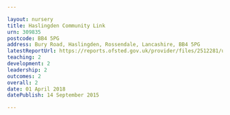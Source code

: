 ```yaml
---

layout: nursery
title: Haslingden Community Link
urn: 309835
postcode: BB4 5PG
address: Bury Road, Haslingden, Rossendale, Lancashire, BB4 5PG
latestReportUrl: https://reports.ofsted.gov.uk/provider/files/2512281/urn/309835.pdf
teaching: 2
development: 2
leadership: 2
outcomes: 2
overall: 2
date: 01 April 2018 
datePublish: 14 September 2015

---
```

